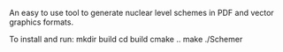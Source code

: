 An easy to use tool to generate nuclear level schemes in PDF and vector graphics formats.

To install and run:
mkdir build
cd build
cmake ..
make
./Schemer